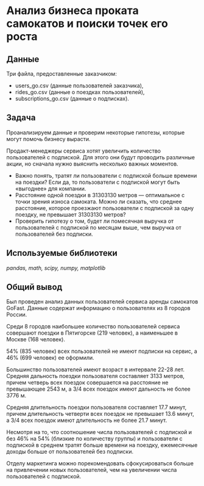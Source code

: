 # Анализ бизнеса проката самокатов и поиски точек его роста

## Данные

Три файла, предоставленные заказчиком: 
- users_go.csv (данные пользователей заказчика), 
- rides_go.csv (данные о поездках пользователей), 
- subscriptions_go.csv (данные о подписках).

## Задача

Проанализируем данные и проверим некоторые гипотезы, которые могут помочь бизнесу вырасти. 

Продакт-менеджеры сервиса хотят увеличить количество пользователей с подпиской. Для этого они будут проводить различные акции, но сначала нужно выяснить несколько важных моментов.
* Важно понять, тратят ли пользователи с подпиской больше времени на поездки? Если да, то пользователи с подпиской могут быть «выгоднее» для компании.
* Расстояние одной поездки в 31303130 метров — оптимальное с точки зрения износа самоката. Можно ли сказать, что среднее расстояние, которое проезжают пользователи с подпиской за одну поездку, не превышает 31303130 метров?
* Проверить гипотезу о том, будет ли помесячная выручка от пользователей с подпиской по месяцам выше, чем выручка от пользователей без подписки.


## Используемые библиотеки

*pandas, math, scipy, numpy, matplotlib*


## Общий вывод

Был проведен анализ данных пользователей сервиса аренды самокатов GoFast. Данные содержат информацию о пользователях из 8 городов России. 

Среди 8 городов наибольшее количество пользователей сервиса совершают поездки в Пятигорске (219 человек), а наименьшее в Москве (168 человек). 

54% (835 человек) всех пользователей не имеют подписки на сервис, а 46% (699 человек) ее оформили. 

Большинство пользователей имеют возраст в интервале 22-28 лет. Средняя дальность поездки пользователя составляет 3133 метров, причем четверь всех поездок совершается на расстояние не превышающее 2543 м, а 3/4 всех поездок имеют дальность не более 3776 м.

Средняя длительность поездки пользователя составляет 17.7 минут, причем длительность четверти всех поездок не превышает 13.6 минут, а 3/4 всех поездок имеют длительность не более 21.7 минут.

Несмотря на то, что соотношение числа пользователей с подпиской и без 46% на 54% (близкие по количеству группы) и пользователи с подпиской в среднем тратят больше времени на поездку, ежемесячные доходы больше от пользователей без подписки. 

Отделу маркетинга можно порекомендовать сфокусироваться больше на привлечении новых пользователей, чем на увеличении числа пользователей с подпиской.
